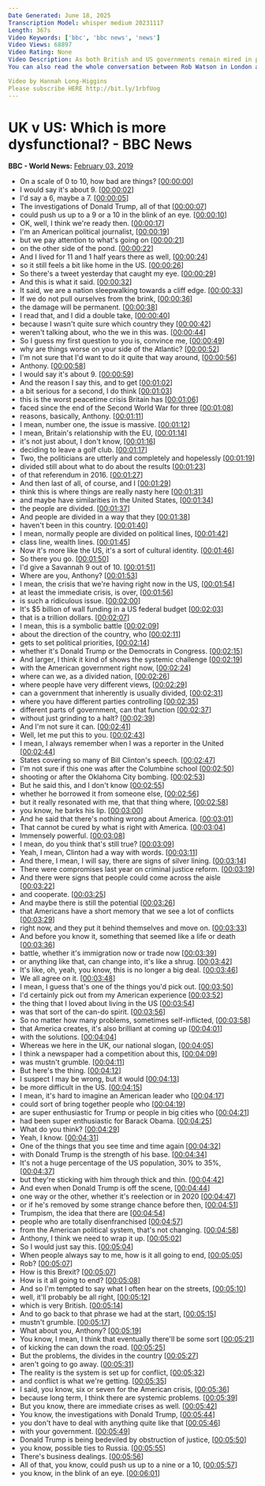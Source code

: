 ```yaml
---
Date Generated: June 18, 2025
Transcription Model: whisper medium 20231117
Length: 367s
Video Keywords: ['bbc', 'bbc news', 'news']
Video Views: 68897
Video Rating: None
Video Description: As both British and US governments remain mired in political gridlock, two BBC correspondents discuss the state of their nations.
You can also read the whole conversation between Rob Watson in London and Anthony Zurcher in Washington, DC: https://www.bbc.co.uk/news/world-us-canada-47045056

Video by Hannah Long-Higgins
Please subscribe HERE http://bit.ly/1rbfUog
---
```


# UK v US: Which is more dysfunctional? - BBC News
**BBC - World News:** [February 03, 2019](https://www.youtube.com/watch?v=p0Nr-0RZjmY)
*  On a scale of 0 to 10, how bad are things? [[00:00:00](https://www.youtube.com/watch?v=p0Nr-0RZjmY&t=0.0s)]
*  I would say it's about 9. [[00:00:02](https://www.youtube.com/watch?v=p0Nr-0RZjmY&t=2.96s)]
*  I'd say a 6, maybe a 7. [[00:00:05](https://www.youtube.com/watch?v=p0Nr-0RZjmY&t=5.28s)]
*  The investigations of Donald Trump, all of that [[00:00:07](https://www.youtube.com/watch?v=p0Nr-0RZjmY&t=7.48s)]
*  could push us up to a 9 or a 10 in the blink of an eye. [[00:00:10](https://www.youtube.com/watch?v=p0Nr-0RZjmY&t=10.120000000000001s)]
*  OK, well, I think we're ready then. [[00:00:17](https://www.youtube.com/watch?v=p0Nr-0RZjmY&t=17.76s)]
*  I'm an American political journalist, [[00:00:19](https://www.youtube.com/watch?v=p0Nr-0RZjmY&t=19.64s)]
*  but we pay attention to what's going on [[00:00:21](https://www.youtube.com/watch?v=p0Nr-0RZjmY&t=21.14s)]
*  on the other side of the pond. [[00:00:22](https://www.youtube.com/watch?v=p0Nr-0RZjmY&t=22.76s)]
*  And I lived for 11 and 1 half years there as well, [[00:00:24](https://www.youtube.com/watch?v=p0Nr-0RZjmY&t=24.04s)]
*  so it still feels a bit like home in the US. [[00:00:26](https://www.youtube.com/watch?v=p0Nr-0RZjmY&t=26.44s)]
*  So there's a tweet yesterday that caught my eye. [[00:00:29](https://www.youtube.com/watch?v=p0Nr-0RZjmY&t=29.08s)]
*  And this is what it said. [[00:00:32](https://www.youtube.com/watch?v=p0Nr-0RZjmY&t=32.08s)]
*  It said, we are a nation sleepwalking towards a cliff edge. [[00:00:33](https://www.youtube.com/watch?v=p0Nr-0RZjmY&t=33.12s)]
*  If we do not pull ourselves from the brink, [[00:00:36](https://www.youtube.com/watch?v=p0Nr-0RZjmY&t=36.64s)]
*  the damage will be permanent. [[00:00:38](https://www.youtube.com/watch?v=p0Nr-0RZjmY&t=38.72s)]
*  I read that, and I did a double take, [[00:00:40](https://www.youtube.com/watch?v=p0Nr-0RZjmY&t=40.48s)]
*  because I wasn't quite sure which country they [[00:00:42](https://www.youtube.com/watch?v=p0Nr-0RZjmY&t=42.28s)]
*  weren't talking about, who the we in this was. [[00:00:44](https://www.youtube.com/watch?v=p0Nr-0RZjmY&t=44.5s)]
*  So I guess my first question to you is, convince me, [[00:00:49](https://www.youtube.com/watch?v=p0Nr-0RZjmY&t=49.16s)]
*  why are things worse on your side of the Atlantic? [[00:00:52](https://www.youtube.com/watch?v=p0Nr-0RZjmY&t=52.32s)]
*  I'm not sure that I'd want to do it quite that way around, [[00:00:56](https://www.youtube.com/watch?v=p0Nr-0RZjmY&t=56.32s)]
*  Anthony. [[00:00:58](https://www.youtube.com/watch?v=p0Nr-0RZjmY&t=58.96s)]
*  I would say it's about 9. [[00:00:59](https://www.youtube.com/watch?v=p0Nr-0RZjmY&t=59.480000000000004s)]
*  And the reason I say this, and to get [[00:01:02](https://www.youtube.com/watch?v=p0Nr-0RZjmY&t=62.480000000000004s)]
*  a bit serious for a second, I do think [[00:01:03](https://www.youtube.com/watch?v=p0Nr-0RZjmY&t=63.92s)]
*  this is the worst peacetime crisis Britain has [[00:01:06](https://www.youtube.com/watch?v=p0Nr-0RZjmY&t=66.28s)]
*  faced since the end of the Second World War for three [[00:01:08](https://www.youtube.com/watch?v=p0Nr-0RZjmY&t=68.88s)]
*  reasons, basically, Anthony. [[00:01:11](https://www.youtube.com/watch?v=p0Nr-0RZjmY&t=71.0s)]
*  I mean, number one, the issue is massive. [[00:01:12](https://www.youtube.com/watch?v=p0Nr-0RZjmY&t=72.32s)]
*  I mean, Britain's relationship with the EU, [[00:01:14](https://www.youtube.com/watch?v=p0Nr-0RZjmY&t=74.56s)]
*  it's not just about, I don't know, [[00:01:16](https://www.youtube.com/watch?v=p0Nr-0RZjmY&t=76.32s)]
*  deciding to leave a golf club. [[00:01:17](https://www.youtube.com/watch?v=p0Nr-0RZjmY&t=77.8s)]
*  Two, the politicians are utterly and completely and hopelessly [[00:01:19](https://www.youtube.com/watch?v=p0Nr-0RZjmY&t=79.44s)]
*  divided still about what to do about the results [[00:01:23](https://www.youtube.com/watch?v=p0Nr-0RZjmY&t=83.6s)]
*  of that referendum in 2016. [[00:01:27](https://www.youtube.com/watch?v=p0Nr-0RZjmY&t=87.0s)]
*  And then last of all, of course, and I [[00:01:29](https://www.youtube.com/watch?v=p0Nr-0RZjmY&t=89.75999999999999s)]
*  think this is where things are really nasty here [[00:01:31](https://www.youtube.com/watch?v=p0Nr-0RZjmY&t=91.32s)]
*  and maybe have similarities in the United States, [[00:01:34](https://www.youtube.com/watch?v=p0Nr-0RZjmY&t=94.44s)]
*  the people are divided. [[00:01:37](https://www.youtube.com/watch?v=p0Nr-0RZjmY&t=97.36s)]
*  And people are divided in a way that they [[00:01:38](https://www.youtube.com/watch?v=p0Nr-0RZjmY&t=98.56s)]
*  haven't been in this country. [[00:01:40](https://www.youtube.com/watch?v=p0Nr-0RZjmY&t=100.19999999999999s)]
*  I mean, normally people are divided on political lines, [[00:01:42](https://www.youtube.com/watch?v=p0Nr-0RZjmY&t=102.16s)]
*  class line, wealth lines. [[00:01:45](https://www.youtube.com/watch?v=p0Nr-0RZjmY&t=105.16s)]
*  Now it's more like the US, it's a sort of cultural identity. [[00:01:46](https://www.youtube.com/watch?v=p0Nr-0RZjmY&t=106.63999999999999s)]
*  So there you go. [[00:01:50](https://www.youtube.com/watch?v=p0Nr-0RZjmY&t=110.39999999999999s)]
*  I'd give a Savannah 9 out of 10. [[00:01:51](https://www.youtube.com/watch?v=p0Nr-0RZjmY&t=111.03999999999999s)]
*  Where are you, Anthony? [[00:01:53](https://www.youtube.com/watch?v=p0Nr-0RZjmY&t=113.44000000000001s)]
*  I mean, the crisis that we're having right now in the US, [[00:01:54](https://www.youtube.com/watch?v=p0Nr-0RZjmY&t=114.60000000000001s)]
*  at least the immediate crisis, is over, [[00:01:56](https://www.youtube.com/watch?v=p0Nr-0RZjmY&t=116.80000000000001s)]
*  is such a ridiculous issue. [[00:02:00](https://www.youtube.com/watch?v=p0Nr-0RZjmY&t=120.28s)]
*  It's $5 billion of wall funding in a US federal budget [[00:02:03](https://www.youtube.com/watch?v=p0Nr-0RZjmY&t=123.08000000000001s)]
*  that is a trillion dollars. [[00:02:07](https://www.youtube.com/watch?v=p0Nr-0RZjmY&t=127.68s)]
*  I mean, this is a symbolic battle [[00:02:09](https://www.youtube.com/watch?v=p0Nr-0RZjmY&t=129.76s)]
*  about the direction of the country, who [[00:02:11](https://www.youtube.com/watch?v=p0Nr-0RZjmY&t=131.84s)]
*  gets to set political priorities, [[00:02:14](https://www.youtube.com/watch?v=p0Nr-0RZjmY&t=134.04000000000002s)]
*  whether it's Donald Trump or the Democrats in Congress. [[00:02:15](https://www.youtube.com/watch?v=p0Nr-0RZjmY&t=135.84s)]
*  And larger, I think it kind of shows the systemic challenge [[00:02:19](https://www.youtube.com/watch?v=p0Nr-0RZjmY&t=139.72s)]
*  with the American government right now, [[00:02:24](https://www.youtube.com/watch?v=p0Nr-0RZjmY&t=144.08s)]
*  where can we, as a divided nation, [[00:02:26](https://www.youtube.com/watch?v=p0Nr-0RZjmY&t=146.2s)]
*  where people have very different views, [[00:02:29](https://www.youtube.com/watch?v=p0Nr-0RZjmY&t=149.28s)]
*  can a government that inherently is usually divided, [[00:02:31](https://www.youtube.com/watch?v=p0Nr-0RZjmY&t=151.84s)]
*  where you have different parties controlling [[00:02:35](https://www.youtube.com/watch?v=p0Nr-0RZjmY&t=155.4s)]
*  different parts of government, can that function [[00:02:37](https://www.youtube.com/watch?v=p0Nr-0RZjmY&t=157.28s)]
*  without just grinding to a halt? [[00:02:39](https://www.youtube.com/watch?v=p0Nr-0RZjmY&t=159.88s)]
*  And I'm not sure it can. [[00:02:41](https://www.youtube.com/watch?v=p0Nr-0RZjmY&t=161.92s)]
*  Well, let me put this to you. [[00:02:43](https://www.youtube.com/watch?v=p0Nr-0RZjmY&t=163.24s)]
*  I mean, I always remember when I was a reporter in the United [[00:02:44](https://www.youtube.com/watch?v=p0Nr-0RZjmY&t=164.56s)]
*  States covering so many of Bill Clinton's speech. [[00:02:47](https://www.youtube.com/watch?v=p0Nr-0RZjmY&t=167.04s)]
*  I'm not sure if this one was after the Columbine school [[00:02:50](https://www.youtube.com/watch?v=p0Nr-0RZjmY&t=170.12s)]
*  shooting or after the Oklahoma City bombing. [[00:02:53](https://www.youtube.com/watch?v=p0Nr-0RZjmY&t=173.0s)]
*  But he said this, and I don't know [[00:02:55](https://www.youtube.com/watch?v=p0Nr-0RZjmY&t=175.24s)]
*  whether he borrowed it from someone else, [[00:02:56](https://www.youtube.com/watch?v=p0Nr-0RZjmY&t=176.84s)]
*  but it really resonated with me, that that thing where, [[00:02:58](https://www.youtube.com/watch?v=p0Nr-0RZjmY&t=178.16000000000003s)]
*  you know, he barks his lip. [[00:03:00](https://www.youtube.com/watch?v=p0Nr-0RZjmY&t=180.24s)]
*  And he said that there's nothing wrong about America. [[00:03:01](https://www.youtube.com/watch?v=p0Nr-0RZjmY&t=181.72s)]
*  That cannot be cured by what is right with America. [[00:03:04](https://www.youtube.com/watch?v=p0Nr-0RZjmY&t=184.64000000000001s)]
*  Immensely powerful. [[00:03:08](https://www.youtube.com/watch?v=p0Nr-0RZjmY&t=188.68s)]
*  I mean, do you think that's still true? [[00:03:09](https://www.youtube.com/watch?v=p0Nr-0RZjmY&t=189.84s)]
*  Yeah, I mean, Clinton had a way with words. [[00:03:11](https://www.youtube.com/watch?v=p0Nr-0RZjmY&t=191.72s)]
*  And there, I mean, I will say, there are signs of silver lining. [[00:03:14](https://www.youtube.com/watch?v=p0Nr-0RZjmY&t=194.88s)]
*  There were compromises last year on criminal justice reform. [[00:03:19](https://www.youtube.com/watch?v=p0Nr-0RZjmY&t=199.44s)]
*  And there were signs that people could come across the aisle [[00:03:22](https://www.youtube.com/watch?v=p0Nr-0RZjmY&t=202.68s)]
*  and cooperate. [[00:03:25](https://www.youtube.com/watch?v=p0Nr-0RZjmY&t=205.28s)]
*  And maybe there is still the potential [[00:03:26](https://www.youtube.com/watch?v=p0Nr-0RZjmY&t=206.07999999999998s)]
*  that Americans have a short memory that we see a lot of conflicts [[00:03:29](https://www.youtube.com/watch?v=p0Nr-0RZjmY&t=209.76s)]
*  right now, and they put it behind themselves and move on. [[00:03:33](https://www.youtube.com/watch?v=p0Nr-0RZjmY&t=213.0s)]
*  And before you know it, something that seemed like a life or death [[00:03:36](https://www.youtube.com/watch?v=p0Nr-0RZjmY&t=216.12s)]
*  battle, whether it's immigration now or trade now [[00:03:39](https://www.youtube.com/watch?v=p0Nr-0RZjmY&t=219.04s)]
*  or anything like that, can change into, it's like a shrug. [[00:03:42](https://www.youtube.com/watch?v=p0Nr-0RZjmY&t=222.92s)]
*  It's like, oh, yeah, you know, this is no longer a big deal. [[00:03:46](https://www.youtube.com/watch?v=p0Nr-0RZjmY&t=226.4s)]
*  We all agree on it. [[00:03:48](https://www.youtube.com/watch?v=p0Nr-0RZjmY&t=228.8s)]
*  I mean, I guess that's one of the things you'd pick out. [[00:03:50](https://www.youtube.com/watch?v=p0Nr-0RZjmY&t=230.36s)]
*  I'd certainly pick out from my American experience [[00:03:52](https://www.youtube.com/watch?v=p0Nr-0RZjmY&t=232.32000000000002s)]
*  the thing that I loved about living in the US [[00:03:54](https://www.youtube.com/watch?v=p0Nr-0RZjmY&t=234.32000000000002s)]
*  was that sort of the can-do spirit. [[00:03:56](https://www.youtube.com/watch?v=p0Nr-0RZjmY&t=236.28s)]
*  So no matter how many problems, sometimes self-inflicted, [[00:03:58](https://www.youtube.com/watch?v=p0Nr-0RZjmY&t=238.16000000000003s)]
*  that America creates, it's also brilliant at coming up [[00:04:01](https://www.youtube.com/watch?v=p0Nr-0RZjmY&t=241.64000000000001s)]
*  with the solutions. [[00:04:04](https://www.youtube.com/watch?v=p0Nr-0RZjmY&t=244.20000000000002s)]
*  Whereas we here in the UK, our national slogan, [[00:04:05](https://www.youtube.com/watch?v=p0Nr-0RZjmY&t=245.04000000000002s)]
*  I think a newspaper had a competition about this, [[00:04:09](https://www.youtube.com/watch?v=p0Nr-0RZjmY&t=249.12s)]
*  was mustn't grumble. [[00:04:11](https://www.youtube.com/watch?v=p0Nr-0RZjmY&t=251.36s)]
*  But here's the thing. [[00:04:12](https://www.youtube.com/watch?v=p0Nr-0RZjmY&t=252.92000000000002s)]
*  I suspect I may be wrong, but it would [[00:04:13](https://www.youtube.com/watch?v=p0Nr-0RZjmY&t=253.96s)]
*  be more difficult in the US. [[00:04:15](https://www.youtube.com/watch?v=p0Nr-0RZjmY&t=255.76000000000002s)]
*  I mean, it's hard to imagine an American leader who [[00:04:17](https://www.youtube.com/watch?v=p0Nr-0RZjmY&t=257.16s)]
*  could sort of bring together people who [[00:04:19](https://www.youtube.com/watch?v=p0Nr-0RZjmY&t=259.84000000000003s)]
*  are super enthusiastic for Trump or people in big cities who [[00:04:21](https://www.youtube.com/watch?v=p0Nr-0RZjmY&t=261.48s)]
*  had been super enthusiastic for Barack Obama. [[00:04:25](https://www.youtube.com/watch?v=p0Nr-0RZjmY&t=265.12s)]
*  What do you think? [[00:04:29](https://www.youtube.com/watch?v=p0Nr-0RZjmY&t=269.8s)]
*  Yeah, I know. [[00:04:31](https://www.youtube.com/watch?v=p0Nr-0RZjmY&t=271.12s)]
*  One of the things that you see time and time again [[00:04:32](https://www.youtube.com/watch?v=p0Nr-0RZjmY&t=272.08000000000004s)]
*  with Donald Trump is the strength of his base. [[00:04:34](https://www.youtube.com/watch?v=p0Nr-0RZjmY&t=274.88s)]
*  It's not a huge percentage of the US population, 30% to 35%, [[00:04:37](https://www.youtube.com/watch?v=p0Nr-0RZjmY&t=277.88s)]
*  but they're sticking with him through thick and thin. [[00:04:42](https://www.youtube.com/watch?v=p0Nr-0RZjmY&t=282.44000000000005s)]
*  And even when Donald Trump is off the scene, [[00:04:44](https://www.youtube.com/watch?v=p0Nr-0RZjmY&t=284.96s)]
*  one way or the other, whether it's reelection or in 2020 [[00:04:47](https://www.youtube.com/watch?v=p0Nr-0RZjmY&t=287.59999999999997s)]
*  or if he's removed by some strange chance before then, [[00:04:51](https://www.youtube.com/watch?v=p0Nr-0RZjmY&t=291.15999999999997s)]
*  Trumpism, the idea that there are [[00:04:54](https://www.youtube.com/watch?v=p0Nr-0RZjmY&t=294.84s)]
*  people who are totally disenfranchised [[00:04:57](https://www.youtube.com/watch?v=p0Nr-0RZjmY&t=297.0s)]
*  from the American political system, that's not changing. [[00:04:58](https://www.youtube.com/watch?v=p0Nr-0RZjmY&t=298.96s)]
*  Anthony, I think we need to wrap it up. [[00:05:02](https://www.youtube.com/watch?v=p0Nr-0RZjmY&t=302.2s)]
*  So I would just say this. [[00:05:04](https://www.youtube.com/watch?v=p0Nr-0RZjmY&t=304.24s)]
*  When people always say to me, how is it all going to end, [[00:05:05](https://www.youtube.com/watch?v=p0Nr-0RZjmY&t=305.47999999999996s)]
*  Rob? [[00:05:07](https://www.youtube.com/watch?v=p0Nr-0RZjmY&t=307.52s)]
*  How is this Brexit? [[00:05:07](https://www.youtube.com/watch?v=p0Nr-0RZjmY&t=307.76s)]
*  How is it all going to end? [[00:05:08](https://www.youtube.com/watch?v=p0Nr-0RZjmY&t=308.64s)]
*  And so I'm tempted to say what I often hear on the streets, [[00:05:10](https://www.youtube.com/watch?v=p0Nr-0RZjmY&t=310.24s)]
*  well, it'll probably be all right, [[00:05:12](https://www.youtube.com/watch?v=p0Nr-0RZjmY&t=312.76s)]
*  which is very British. [[00:05:14](https://www.youtube.com/watch?v=p0Nr-0RZjmY&t=314.36s)]
*  And to go back to that phrase we had at the start, [[00:05:15](https://www.youtube.com/watch?v=p0Nr-0RZjmY&t=315.28s)]
*  mustn't grumble. [[00:05:17](https://www.youtube.com/watch?v=p0Nr-0RZjmY&t=317.96s)]
*  What about you, Anthony? [[00:05:19](https://www.youtube.com/watch?v=p0Nr-0RZjmY&t=319.0s)]
*  You know, I mean, I think that eventually there'll be some sort [[00:05:21](https://www.youtube.com/watch?v=p0Nr-0RZjmY&t=321.48s)]
*  of kicking the can down the road. [[00:05:25](https://www.youtube.com/watch?v=p0Nr-0RZjmY&t=325.68s)]
*  But the problems, the divides in the country [[00:05:27](https://www.youtube.com/watch?v=p0Nr-0RZjmY&t=327.08s)]
*  aren't going to go away. [[00:05:31](https://www.youtube.com/watch?v=p0Nr-0RZjmY&t=331.12s)]
*  The reality is the system is set up for conflict, [[00:05:32](https://www.youtube.com/watch?v=p0Nr-0RZjmY&t=332.36s)]
*  and conflict is what we're getting. [[00:05:35](https://www.youtube.com/watch?v=p0Nr-0RZjmY&t=335.2s)]
*  I said, you know, six or seven for the American crisis, [[00:05:36](https://www.youtube.com/watch?v=p0Nr-0RZjmY&t=336.68s)]
*  because long term, I think there are systemic problems. [[00:05:39](https://www.youtube.com/watch?v=p0Nr-0RZjmY&t=339.2s)]
*  But you know, there are immediate crises as well. [[00:05:42](https://www.youtube.com/watch?v=p0Nr-0RZjmY&t=342.20000000000005s)]
*  You know, the investigations with Donald Trump, [[00:05:44](https://www.youtube.com/watch?v=p0Nr-0RZjmY&t=344.68s)]
*  you don't have to deal with anything quite like that [[00:05:46](https://www.youtube.com/watch?v=p0Nr-0RZjmY&t=346.92s)]
*  with your government. [[00:05:49](https://www.youtube.com/watch?v=p0Nr-0RZjmY&t=349.44s)]
*  Donald Trump is being bedeviled by obstruction of justice, [[00:05:50](https://www.youtube.com/watch?v=p0Nr-0RZjmY&t=350.56s)]
*  you know, possible ties to Russia. [[00:05:55](https://www.youtube.com/watch?v=p0Nr-0RZjmY&t=355.0s)]
*  There's business dealings. [[00:05:56](https://www.youtube.com/watch?v=p0Nr-0RZjmY&t=356.84000000000003s)]
*  All of that, you know, could push us up to a nine or a 10, [[00:05:57](https://www.youtube.com/watch?v=p0Nr-0RZjmY&t=357.84000000000003s)]
*  you know, in the blink of an eye. [[00:06:01](https://www.youtube.com/watch?v=p0Nr-0RZjmY&t=361.28000000000003s)]
